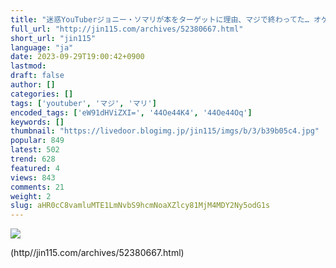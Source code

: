 ```yaml
---
title: "迷惑YouTuberジョニー・ソマリが本をターゲットに理由、マジで終わってた… オゲーム速報＠刃"
full_url: "http://jin115.com/archives/52380667.html"
short_url: "jin115"
language: "ja"
date: 2023-09-29T19:00:42+0900
lastmod: 
draft: false
author: []
categories: []
tags: ['youtuber', 'マジ', 'マリ']
encoded_tags: ['eW91dHViZXI=', '44Oe44K4', '44Oe44Oq']
keywords: []
thumbnail: "https://livedoor.blogimg.jp/jin115/imgs/b/3/b39b05c4.jpg"
popular: 849
latest: 502
trend: 628
featured: 4
views: 843
comments: 21
weight: 2
slug: aHR0cC8vamluMTE1LmNvbS9hcmNoaXZlcy81MjM4MDY2Ny5odG1s
---
```


![](https://livedoor.blogimg.jp/jin115/imgs/b/3/b39b05c4.jpg)



(http//jin115.com/archives/52380667.html)
